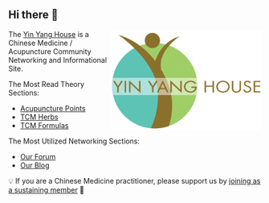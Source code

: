 ## Hi there 👋

<img src="https://github.com/yinyanghouse/yyhmedia/blob/main/yinyanghouse-main-logo.png" width="300" align="right">The [Yin Yang House](https://yinyanghouse.com/) is a Chinese Medicine / Acupuncture Community Networking and Informational Site.

The Most Read Theory Sections:
- [Acupuncture Points](https://yinyanghouse.com/theory/acupuncturepoints/locations_theory_and_clinical_applications/)
- [TCM Herbs](https://yinyanghouse.com/theory/theory/herbalmedicine/tcm_herbal_medicine_database/)
- [TCM Formulas](https://yinyanghouse.com/theory/theory/herbalmedicine/tcm-formulas/chinese-herbal-formula-database/)

The Most Utilized Networking Sections:
- [Our Forum](https://yinyanghouse.com/forum/)
- [Our Blog](https://yinyanghouse.com/blog/posts/)

:bulb: If you are a Chinese Medicine practitioner, please support us by [joining as a sustaining member](https://yinyanghouse.com/become-a-sustaining-member/) :clap:


